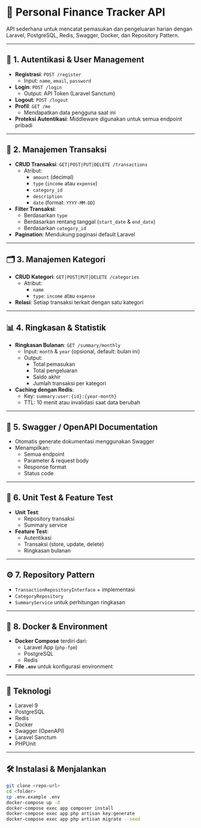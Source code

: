 # 📘 Personal Finance Tracker API

API sederhana untuk mencatat pemasukan dan pengeluaran harian dengan Laravel, PostgreSQL, Redis, Swagger, Docker, dan Repository Pattern.

---

## 🔐 1. Autentikasi & User Management

- **Registrasi**: `POST /register`
  - Input: `name`, `email`, `password`
- **Login**: `POST /login`
  - Output: API Token (Laravel Sanctum)
- **Logout**: `POST /logout`
- **Profil**: `GET /me`
  - Mendapatkan data pengguna saat ini
- **Proteksi Autentikasi**: Middleware digunakan untuk semua endpoint pribadi

---

## 💸 2. Manajemen Transaksi

- **CRUD Transaksi**: `GET|POST|PUT|DELETE /transactions`
  - Atribut:
    - `amount` (decimal)
    - `type` (`income` atau `expense`)
    - `category_id`
    - `description`
    - `date` (format: `YYYY-MM-DD`)
- **Filter Transaksi**:
  - Berdasarkan `type`
  - Berdasarkan rentang tanggal (`start_date` & `end_date`)
  - Berdasarkan `category_id`
- **Pagination**: Mendukung paginasi default Laravel

---

## 🗂️ 3. Manajemen Kategori

- **CRUD Kategori**: `GET|POST|PUT|DELETE /categories`
  - Atribut:
    - `name`
    - `type`: `income` atau `expense`
- **Relasi**: Setiap transaksi terkait dengan satu kategori

---

## 📊 4. Ringkasan & Statistik

- **Ringkasan Bulanan**: `GET /summary/monthly`
  - Input: `month` & `year` (opsional, default: bulan ini)
  - Output:
    - Total pemasukan
    - Total pengeluaran
    - Saldo akhir
    - Jumlah transaksi per kategori
- **Caching dengan Redis**:
  - Key: `summary:user:{id}:{year-month}`
  - TTL: 10 menit atau invalidasi saat data berubah

---

## 📄 5. Swagger / OpenAPI Documentation

- Otomatis generate dokumentasi menggunakan Swagger
- Menampilkan:
  - Semua endpoint
  - Parameter & request body
  - Response format
  - Status code

---

## 🧪 6. Unit Test & Feature Test

- **Unit Test**:
  - Repository transaksi
  - Summary service
- **Feature Test**:
  - Autentikasi
  - Transaksi (store, update, delete)
  - Ringkasan bulanan

---

## ⚙️ 7. Repository Pattern

- `TransactionRepositoryInterface` + implementasi
- `CategoryRepository`
- `SummaryService` untuk perhitungan ringkasan

---

## 🐳 8. Docker & Environment

- **Docker Compose** terdiri dari:
  - Laravel App (`php-fpm`)
  - PostgreSQL
  - Redis
- **File `.env`** untuk konfigurasi environment

---

## 📎 Teknologi

- Laravel 9
- PostgreSQL
- Redis
- Docker
- Swagger (OpenAPI)
- Laravel Sanctum
- PHPUnit

---

## 🛠️ Instalasi & Menjalankan

```bash
git clone <repo-url>
cd <folder>
cp .env.example .env
docker-compose up -d
docker-compose exec app composer install
docker-compose exec app php artisan key:generate
docker-compose exec app php artisan migrate --seed
